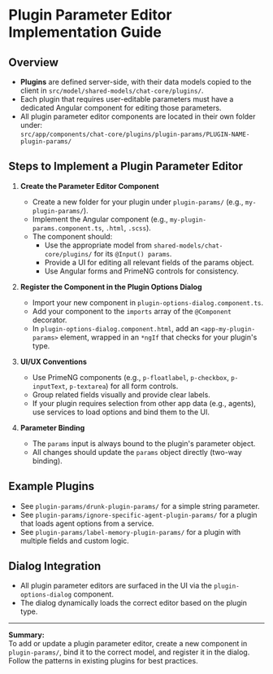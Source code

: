 # Plugin Parameter Editor Implementation Guide

## Overview

- **Plugins** are defined server-side, with their data models copied to the client in `src/model/shared-models/chat-core/plugins/`.
- Each plugin that requires user-editable parameters must have a dedicated Angular component for editing those parameters.
- All plugin parameter editor components are located in their own folder under:  
  `src/app/components/chat-core/plugins/plugin-params/PLUGIN-NAME-plugin-params/`

## Steps to Implement a Plugin Parameter Editor

1. **Create the Parameter Editor Component**
   - Create a new folder for your plugin under `plugin-params/` (e.g., `my-plugin-params/`).
   - Implement the Angular component (e.g., `my-plugin-params.component.ts`, `.html`, `.scss`).
   - The component should:
     - Use the appropriate model from `shared-models/chat-core/plugins/` for its `@Input() params`.
     - Provide a UI for editing all relevant fields of the params object.
     - Use Angular forms and PrimeNG controls for consistency.

2. **Register the Component in the Plugin Options Dialog**
   - Import your new component in `plugin-options-dialog.component.ts`.
   - Add your component to the `imports` array of the `@Component` decorator.
   - In `plugin-options-dialog.component.html`, add an `<app-my-plugin-params>` element, wrapped in an `*ngIf` that checks for your plugin's type.

3. **UI/UX Conventions**
   - Use PrimeNG components (e.g., `p-floatlabel`, `p-checkbox`, `p-inputText`, `p-textarea`) for all form controls.
   - Group related fields visually and provide clear labels.
   - If your plugin requires selection from other app data (e.g., agents), use services to load options and bind them to the UI.

4. **Parameter Binding**
   - The `params` input is always bound to the plugin's parameter object.
   - All changes should update the `params` object directly (two-way binding).

## Example Plugins

- See `plugin-params/drunk-plugin-params/` for a simple string parameter.
- See `plugin-params/ignore-specific-agent-plugin-params/` for a plugin that loads agent options from a service.
- See `plugin-params/label-memory-plugin-params/` for a plugin with multiple fields and custom logic.

## Dialog Integration

- All plugin parameter editors are surfaced in the UI via the `plugin-options-dialog` component.
- The dialog dynamically loads the correct editor based on the plugin type.

---

**Summary:**  
To add or update a plugin parameter editor, create a new component in `plugin-params/`, bind it to the correct model, and register it in the dialog. Follow the patterns in existing plugins for best practices.
